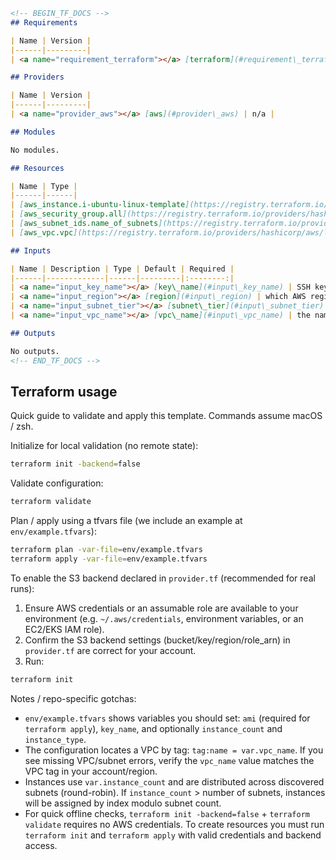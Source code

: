 ```markdown
<!-- BEGIN_TF_DOCS -->
## Requirements

| Name | Version |
|------|---------|
| <a name="requirement_terraform"></a> [terraform](#requirement\_terraform) | >=1.6 |

## Providers

| Name | Version |
|------|---------|
| <a name="provider_aws"></a> [aws](#provider\_aws) | n/a |

## Modules

No modules.

## Resources

| Name | Type |
|------|------|
| [aws_instance.i-ubuntu-linux-template](https://registry.terraform.io/providers/hashicorp/aws/latest/docs/resources/instance) | resource |
| [aws_security_group.all](https://registry.terraform.io/providers/hashicorp/aws/latest/docs/data-sources/security_group) | data source |
| [aws_subnet_ids.name_of_subnets](https://registry.terraform.io/providers/hashicorp/aws/latest/docs/data-sources/subnet_ids) | data source |
| [aws_vpc.vpc](https://registry.terraform.io/providers/hashicorp/aws/latest/docs/data-sources/vpc) | data source |

## Inputs

| Name | Description | Type | Default | Required |
|------|-------------|------|---------|:--------:|
| <a name="input_key_name"></a> [key\_name](#input\_key_name) | SSH key to be used to create instance with | `string` | `"name_ssh_key"` | no |
| <a name="input_region"></a> [region](#input\_region) | which AWS region to place instance in | `string` | `"us-west-2"` | no |
| <a name="input_subnet_tier"></a> [subnet\_tier](#input\_subnet_tier) | internal or external | `string` | `"internal"` | no |
| <a name="input_vpc_name"></a> [vpc\_name](#input\_vpc_name) | the name of the vpc these resources  are placeed into. Used by a data source to lookup VPC ID's | `string` | `"vpc_value"` | no |

## Outputs

No outputs.
<!-- END_TF_DOCS -->
```

## Terraform usage

Quick guide to validate and apply this template. Commands assume macOS / zsh.

Initialize for local validation (no remote state):

```bash
terraform init -backend=false
```

Validate configuration:

```bash
terraform validate
```

Plan / apply using a tfvars file (we include an example at `env/example.tfvars`):

```bash
terraform plan -var-file=env/example.tfvars
terraform apply -var-file=env/example.tfvars
```

To enable the S3 backend declared in `provider.tf` (recommended for real runs):

1. Ensure AWS credentials or an assumable role are available to your environment (e.g. `~/.aws/credentials`, environment variables, or an EC2/EKS IAM role).
2. Confirm the S3 backend settings (bucket/key/region/role_arn) in `provider.tf` are correct for your account.
3. Run:

```bash
terraform init
```

Notes / repo-specific gotchas:

- `env/example.tfvars` shows variables you should set: `ami` (required for `terraform apply`), `key_name`, and optionally `instance_count` and `instance_type`.
- The configuration locates a VPC by tag: `tag:name = var.vpc_name`. If you see missing VPC/subnet errors, verify the `vpc_name` value matches the VPC tag in your account/region.
- Instances use `var.instance_count` and are distributed across discovered subnets (round-robin). If `instance_count` > number of subnets, instances will be assigned by index modulo subnet count.
- For quick offline checks, `terraform init -backend=false` + `terraform validate` requires no AWS credentials. To create resources you must run `terraform init` and `terraform apply` with valid credentials and backend access.
